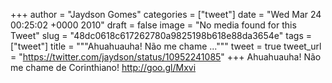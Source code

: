 
+++
author = "Jaydson Gomes"
categories = ["tweet"]
date = "Wed Mar 24 00:25:02 +0000 2010"
draft = false
image = "No media found for this Tweet"
slug = "48dc0618c617262780a9825198b618e88da3654e"
tags = ["tweet"]
title = """Ahuahuauha! Não me chame ..."""
tweet = true
tweet_url = "https://twitter.com/jaydson/status/10952241085"
+++
Ahuahuauha! Não me chame de Corinthiano! http://goo.gl/Mxvi
